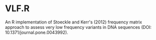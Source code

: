 # VLF.R

An R implementation of Stoeckle and Kerr's (2012) frequency matrix approach to assess very low frequency variants in DNA sequences (DOI: 10.1371/journal.pone.0043992).
